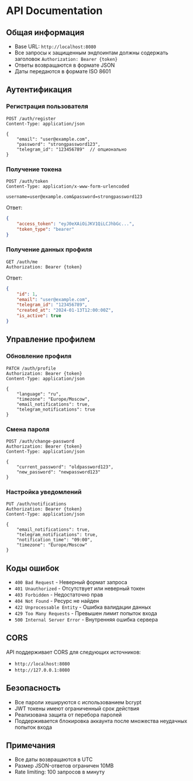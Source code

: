 # API Documentation

## Общая информация
- Base URL: `http://localhost:8080`
- Все запросы к защищенным эндпоинтам должны содержать заголовок `Authorization: Bearer {token}`
- Ответы возвращаются в формате JSON
- Даты передаются в формате ISO 8601

## Аутентификация

### Регистрация пользователя
```http
POST /auth/register
Content-Type: application/json

{
    "email": "user@example.com",
    "password": "strongpassword123",
    "telegram_id": "123456789"  // опционально
}
```

### Получение токена
```http
POST /auth/token
Content-Type: application/x-www-form-urlencoded

username=user@example.com&password=strongpassword123
```

Ответ:
```json
{
    "access_token": "eyJ0eXAiOiJKV1QiLCJhbGc...",
    "token_type": "bearer"
}
```

### Получение данных профиля
```http
GET /auth/me
Authorization: Bearer {token}
```

Ответ:
```json
{
    "id": 1,
    "email": "user@example.com",
    "telegram_id": "123456789",
    "created_at": "2024-01-13T12:00:00Z",
    "is_active": true
}
```

## Управление профилем

### Обновление профиля
```http
PATCH /auth/profile
Authorization: Bearer {token}
Content-Type: application/json

{
    "language": "ru",
    "timezone": "Europe/Moscow",
    "email_notifications": true,
    "telegram_notifications": true
}
```

### Смена пароля
```http
POST /auth/change-password
Authorization: Bearer {token}
Content-Type: application/json

{
    "current_password": "oldpassword123",
    "new_password": "newpassword123"
}
```

### Настройка уведомлений
```http
PUT /auth/notifications
Authorization: Bearer {token}
Content-Type: application/json

{
    "email_notifications": true,
    "telegram_notifications": true,
    "notification_time": "09:00",
    "timezone": "Europe/Moscow"
}
```

## Коды ошибок

- `400 Bad Request` - Неверный формат запроса
- `401 Unauthorized` - Отсутствует или неверный токен
- `403 Forbidden` - Недостаточно прав
- `404 Not Found` - Ресурс не найден
- `422 Unprocessable Entity` - Ошибка валидации данных
- `429 Too Many Requests` - Превышен лимит попыток входа
- `500 Internal Server Error` - Внутренняя ошибка сервера

## CORS
API поддерживает CORS для следующих источников:
- `http://localhost:8080`
- `http://127.0.0.1:8080`

## Безопасность
- Все пароли хешируются с использованием bcrypt
- JWT токены имеют ограниченный срок действия
- Реализована защита от перебора паролей
- Поддерживается блокировка аккаунта после множества неудачных попыток входа

## Примечания
- Все даты возвращаются в UTC
- Размер JSON-ответов ограничен 10MB
- Rate limiting: 100 запросов в минуту 
